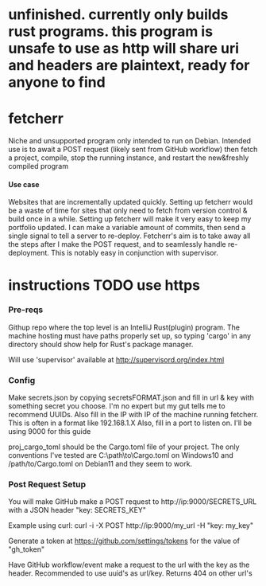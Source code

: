 # unfinished. currently only builds rust programs. this program is unsafe to use as http will share uri and headers are plaintext, ready for anyone to find

# fetcherr
Niche and unsupported program only intended to run on Debian. Intended use is to await a POST request (likely sent from GitHub workflow) then fetch a project, compile, stop the running instance, and restart the new&freshly compiled program
#### Use case
Websites that are incrementally updated quickly. Setting up fetcherr would be a waste of time for sites that only need to fetch from version control & build once in a while. Setting up fetcherr will make it very easy to keep my portfolio updated. I can make a variable amount of commits, then send a single signal to tell a server to re-deploy. Fetcherr's aim is to take away all the steps after I make the POST request, and to seamlessly handle re-deployment. This is notably easy in conjunction with supervisor.

# instructions TODO use https
### Pre-reqs
Githup repo where the top level is an IntelliJ Rust(plugin) program.
The machine hosting must have paths properly set up, so typing 'cargo' in any directory should show help for Rust's package manager.

Will use 'supervisor' available at http://supervisord.org/index.html
### Config
Make secrets.json by copying secretsFORMAT.json and fill in url & key with something secret you choose. I'm no expert but my gut tells me to recommend UUIDs. 
Also fill in the IP with IP of the machine running fetcherr. This is often in a format like 192.168.1.X
Also, fill in a port to listen on. I'll be using 9000 for this guide

proj_cargo_toml should be the Cargo.toml file of your project. The only conventions I've tested are C:\\path\\to\\Cargo.toml on Windows10
and /path/to/Cargo.toml on Debian11 and they seem to work. 
### Post Request Setup
You will make GitHub make a POST request to http://ip:9000/SECRETS_URL with a JSON header "key: SECRETS_KEY"

Example using curl: curl -i -X POST http://ip:9000/my_url -H "key: my_key"

Generate a token at https://github.com/settings/tokens for the value of "gh_token"

Have GitHub workflow/event make a request to the url with the key as the header. Recommended to use uuid's as url/key. Returns 404 on other url's
